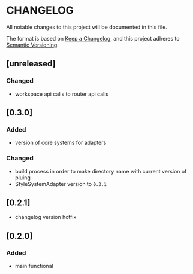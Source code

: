 # CHANGELOG

All notable changes to this project will be documented in this file.

The format is based on [Keep a Changelog](https://keepachangelog.com/en/1.0.0/),
and this project adheres to [Semantic Versioning](https://semver.org/spec/v2.0.0.html).

## [unreleased]

### Changed

- workspace api calls to router api calls

## [0.3.0]

### Added

- version of core systems for adapters

### Changed

- build process in order to make directory name with current version of pluing
- StyleSystemAdapter version to `0.3.1`

## [0.2.1]

- changelog version hotfix

## [0.2.0]

### Added

- main functional
